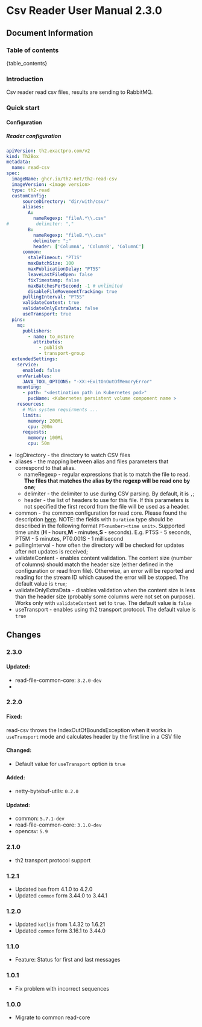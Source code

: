 # Csv Reader User Manual 2.3.0

## Document Information

### Table of contents

{table_contents}

### Introduction

Csv reader read csv files, results are sending to RabbitMQ.

### Quick start

#### Configuration

##### Reader configuration

```yaml
apiVersion: th2.exactpro.com/v2
kind: Th2Box
metadata:
  name: read-csv
spec:
  imageName: ghcr.io/th2-net/th2-read-csv
  imageVersion: <image version>
  type: th2-read
  customConfig:
      sourceDirectory: "dir/with/csv/"
      aliases:
        A:
          nameRegexp: "fileA.*\\.csv"
#          delimiter: ","
        B:
          nameRegexp: "fileB.*\\.csv"
          delimiter: ";"
          header: ['ColumnA', 'ColumnB', 'ColumnC']
      common:
        staleTimeout: "PT1S"
        maxBatchSize: 100
        maxPublicationDelay: "PT5S"
        leaveLastFileOpen: false
        fixTimestamp: false
        maxBatchesPerSecond: -1 # unlimited
        disableFileMovementTracking: true
      pullingInterval: "PT5S"
      validateContent: true
      validateOnlyExtraData: false
      useTransport: true
  pins:
    mq:
      publishers:
        - name: to_mstore
          attributes:
            - publish
            - transport-group
  extendedSettings:
    service:
      enabled: false
    envVariables:
      JAVA_TOOL_OPTIONS: "-XX:+ExitOnOutOfMemoryError"
    mounting:
      - path: "<destination path in Kubernetes pod>"
        pvcName: <Kubernetes persistent volume component name >
    resources:
      # Min system requirments ...
      limits:
        memory: 200Mi
        cpu: 200m
      requests:
        memory: 100Mi
        cpu: 50m
```
 
+ logDirectory - the directory to watch CSV files
+ aliases - the mapping between alias and files parameters that correspond to that alias. 
    + nameRegexp - regular expressions that is to match the file to read. **The files that matches the alias by the regexp will be read one by one**;
    + delimiter - the delimiter to use during CSV parsing. By default, it is `,`;
    + header - the list of headers to use for this file. If this parameters is not specified the first record from the file will be used as a header.
+ common - the common configuration for read core. Please found the description [here](https://github.com/th2-net/th2-read-file-common-core/blob/master/README.md#configuration).
  NOTE: the fields with `Duration` type should be described in the following format `PT<number><time unit>`.
  Supported time units (**H** - hours,**M** - minutes,**S** - seconds). E.g. PT5S - 5 seconds, PT5M - 5 minutes, PT0.001S - 1 millisecond
+ pullingInterval - how often the directory will be checked for updates after not updates is received;
+ validateContent - enables content validation.
  The content size (number of columns) should match the header size (either defined in the configuration or read from file).
  Otherwise, an error will be reported and reading for the stream ID which caused the error will be stopped.
  The default value is `true`;
+ validateOnlyExtraData - disables validation when the content size is less than the header size (probably some columns were not set on purpose).
  Works only with `validateContent` set to `true`. The default value is `false`
+ useTransport - enables using th2 transport protocol. The default value is `true`

## Changes

### 2.3.0

#### Updated:
* read-file-common-core: `3.2.0-dev`
* 
### 2.2.0

#### Fixed:
read-csv throws the IndexOutOfBoundsException when it works in `useTransport` mode and calculates header by the first line in a CSV file

#### Changed:
* Default value for `useTransport` option is `true` 

#### Added:
* netty-bytebuf-utils: `0.2.0`

#### Updated:
* common: `5.7.1-dev`
* read-file-common-core: `3.1.0-dev`
* opencsv: `5.9`

### 2.1.0

+ th2 transport protocol support

### 1.2.1
+ Updated `bom` from 4.1.0 to 4.2.0
+ Updated `common` form 3.44.0 to 3.44.1

### 1.2.0
+ Updated `kotlin` from 1.4.32 to 1.6.21
+ Updated `common` form 3.16.1 to 3.44.0

### 1.1.0

+ Feature: Status for first and last messages

### 1.0.1

+ Fix problem with incorrect sequences

### 1.0.0

+ Migrate to common read-core